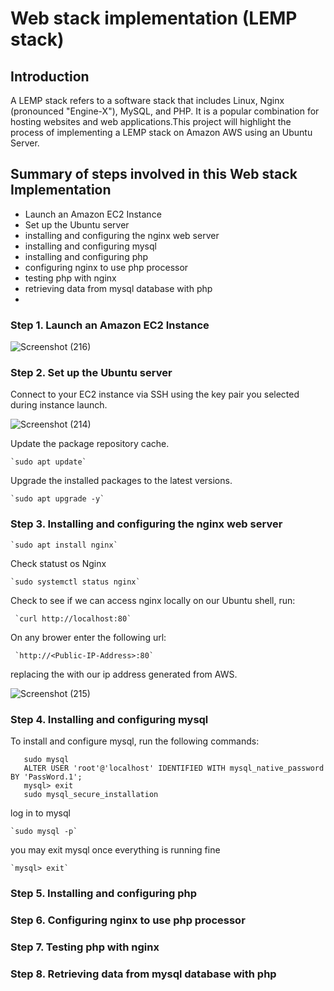 # Web stack implementation (LEMP stack)
## Introduction
A LEMP stack refers to a software stack that includes Linux, Nginx (pronounced "Engine-X"), MySQL, and PHP. It is a popular combination for hosting websites and web applications.This project will highlight the process of implementing a LEMP stack on Amazon AWS using an Ubuntu Server.
## Summary of steps involved in this Web stack Implementation
- Launch an Amazon EC2 Instance
- Set up the Ubuntu server
- installing and configuring  the nginx web server
- installing and configuring mysql
- installing and configuring php
- configuring nginx to use php processor
- testing php with nginx
- retrieving data from mysql database with php
- 
### Step 1.  Launch an Amazon EC2 Instance

![Screenshot (216)](https://github.com/ettebaDwop/dareyProject2/assets/7973831/b27d3d14-2654-4612-b0f1-c30df1a71a6f)

### Step 2.  Set up the Ubuntu server

Connect to your EC2 instance via SSH using the key pair you selected during instance launch.

![Screenshot (214)](https://github.com/ettebaDwop/dareyProject2/assets/7973831/f015894c-7938-483a-97d3-2fdebfd2fd98)

Update the package repository cache.

    `sudo apt update`
    
Upgrade the installed packages to the latest versions.

    `sudo apt upgrade -y`

### Step 3. Installing and configuring  the nginx web server

    `sudo apt install nginx`
    
Check statust os Nginx

    `sudo systemctl status nginx`
    
Check to see if we can access nginx locally on our Ubuntu shell, run:

     `curl http://localhost:80`
     
On any brower enter the following url:

     `http://<Public-IP-Address>:80`
     
replacing the <Public-IP-Address> with our ip address generated from AWS.
    
![Screenshot (215)](https://github.com/ettebaDwop/dareyProject2/assets/7973831/99150c85-106c-410e-a2a8-d46ef1217153)

### Step 4. Installing and configuring mysql

To install and configure mysql, run the following commands:
    
```sudo apt install mysql-server
   sudo mysql
   ALTER USER 'root'@'localhost' IDENTIFIED WITH mysql_native_password BY 'PassWord.1';
   mysql> exit 
   sudo mysql_secure_installation
 ```
log in to mysql
    
    `sudo mysql -p`
    
you may exit mysql once everything is running fine
    
    `mysql> exit`
    
    
    
### Step 5. Installing and configuring php
### Step 6. Configuring nginx to use php processor
### Step 7. Testing php with nginx
### Step 8. Retrieving data from mysql database with php
